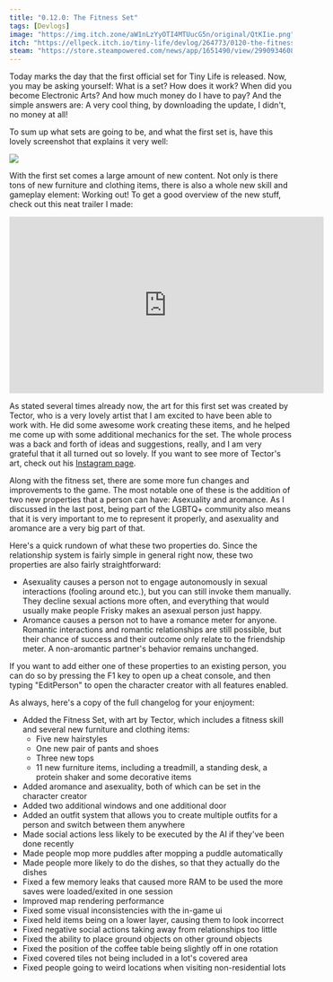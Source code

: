 ```yaml
---
title: "0.12.0: The Fitness Set"
tags: [Devlogs]
image: "https://img.itch.zone/aW1nLzYyOTI4MTUucG5n/original/QtKIie.png"
itch: "https://ellpeck.itch.io/tiny-life/devlog/264773/0120-the-fitness-set"
steam: "https://store.steampowered.com/news/app/1651490/view/2990934608186477339"
---
```


Today marks the day that the first official set for Tiny Life is released. Now, you may be asking yourself: What is a set? How does it work? When did you become Electronic Arts? And how much money do I have to pay? And the simple answers are: A very cool thing, by downloading the update, I didn't, no money at all!

To sum up what sets are going to be, and what the first set is, have this lovely screenshot that explains it very well:

![](https://img.itch.zone/aW1nLzYyOTI4MTUucG5n/original/QtKIie.png)

With the first set comes a large amount of new content. Not only is there tons of new furniture and clothing items, there is also a whole new skill and gameplay element: Working out! To get a good overview of the new stuff, check out this neat trailer I made:

<iframe width="560" height="315" src="https://www.youtube.com/embed/e86RRKPNLv0" frameborder="0" allow="accelerometer; autoplay; encrypted-media; gyroscope; picture-in-picture" allowfullscreen></iframe>

As stated several times already now, the art for this first set was created by Tector, who is a very lovely artist that I am excited to have been able to work with. He did some awesome work creating these items, and he helped me come up with some additional mechanics for the set. The whole process was a back and forth of ideas and suggestions, really, and I am very grateful that it all turned out so lovely. If you want to see more of Tector's art, check out his [Instagram page](https://www.instagram.com/tector_pixel/).

Along with the fitness set, there are some more fun changes and improvements to the game. The most notable one of these is the addition of two new properties that a person can have: Asexuality and aromance. As I discussed in the last post, being part of the LGBTQ+ community also means that it is very important to me to represent it properly, and asexuality and aromance are a very big part of that.

Here's a quick rundown of what these two properties do. Since the relationship system is fairly simple in general right now, these two properties are also fairly straightforward:

- Asexuality causes a person not to engage autonomously in sexual interactions (fooling around etc.), but you can still invoke them manually. They decline sexual actions more often, and everything that would usually make people Frisky makes an asexual person just happy.
- Aromance causes a person not to have a romance meter for anyone. Romantic interactions and romantic relationships are still possible, but their chance of success and their outcome only relate to the friendship meter. A non-aromantic partner's behavior remains unchanged.

If you want to add either one of these properties to an existing person, you can do so by pressing the F1 key to open up a cheat console, and then typing "EditPerson" to open the character creator with all features enabled.

As always, here's a copy of the full changelog for your enjoyment:

- Added the Fitness Set, with art by Tector, which includes a fitness skill and several new furniture and clothing items:
  - Five new hairstyles
  - One new pair of pants and shoes
  - Three new tops
  - 11 new furniture items, including a treadmill, a standing desk, a protein shaker and some decorative items
- Added aromance and asexuality, both of which can be set in the character creator
- Added two additional windows and one additional door
- Added an outfit system that allows you to create multiple outfits for a person and switch between them anywhere
- Made social actions less likely to be executed by the AI if they've been done recently
- Made people mop more puddles after mopping a puddle automatically
- Made people more likely to do the dishes, so that they actually do the dishes
- Fixed a few memory leaks that caused more RAM to be used the more saves were loaded/exited in one session
- Improved map rendering performance
- Fixed some visual inconsistencies with the in-game ui
- Fixed held items being on a lower layer, causing them to look incorrect
- Fixed negative social actions taking away from relationships too little
- Fixed the ability to place ground objects on other ground objects
- Fixed the position of the coffee table being slightly off in one rotation
- Fixed covered tiles not being included in a lot's covered area
- Fixed people going to weird locations when visiting non-residential lots
